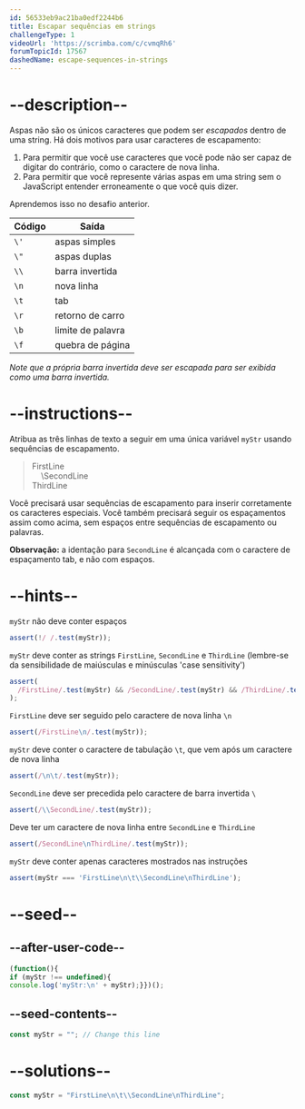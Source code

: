 ```yaml
---
id: 56533eb9ac21ba0edf2244b6
title: Escapar sequências em strings
challengeType: 1
videoUrl: 'https://scrimba.com/c/cvmqRh6'
forumTopicId: 17567
dashedName: escape-sequences-in-strings
---
```


# --description--

Aspas não são os únicos caracteres que podem ser <dfn>escapados</dfn> dentro de uma string. Há dois motivos para usar caracteres de escapamento:

1.  Para permitir que você use caracteres que você pode não ser capaz de digitar do contrário, como o caractere de nova linha.
2.  Para permitir que você represente várias aspas em uma string sem o JavaScript entender erroneamente o que você quis dizer.

Aprendemos isso no desafio anterior.

<table class='table table-striped'><thead><tr><th>Código</th><th>Saída</th></tr></thead><tbody><tr><td><code>\'</code></td><td>aspas simples</td></tr><tr><td><code>\"</code></td><td>aspas duplas</td></tr><tr><td><code>\\</code></td><td>barra invertida</td></tr><tr><td><code>\n</code></td><td>nova linha</td></tr><tr><td><code>\t</code></td><td>tab</td></tr><tr><td><code>\r</code></td><td>retorno de carro</td></tr><tr><td><code>\b</code></td><td>limite de palavra</td></tr><tr><td><code>\f</code></td><td>quebra de página</td></tr></tbody></table>

*Note que a própria barra invertida deve ser escapada para ser exibida como uma barra invertida.*

# --instructions--

Atribua as três linhas de texto a seguir em uma única variável `myStr` usando sequências de escapamento.

<blockquote>FirstLine<br>    \SecondLine<br>ThirdLine</blockquote>

Você precisará usar sequências de escapamento para inserir corretamente os caracteres especiais. Você também precisará seguir os espaçamentos assim como acima, sem espaços entre sequências de escapamento ou palavras.

**Observação:** a identação para `SecondLine` é alcançada com o caractere de espaçamento tab, e não com espaços.

# --hints--

`myStr` não deve conter espaços

```js
assert(!/ /.test(myStr));
```

`myStr` deve conter as strings `FirstLine`, `SecondLine` e `ThirdLine` (lembre-se da sensibilidade de maiúsculas e minúsculas 'case sensitivity')

```js
assert(
  /FirstLine/.test(myStr) && /SecondLine/.test(myStr) && /ThirdLine/.test(myStr)
);
```

`FirstLine` deve ser seguido pelo caractere de nova linha `\n`

```js
assert(/FirstLine\n/.test(myStr));
```

`myStr` deve conter o caractere de tabulação `\t`, que vem após um caractere de nova linha

```js
assert(/\n\t/.test(myStr));
```

`SecondLine` deve ser precedida pelo caractere de barra invertida `\`

```js
assert(/\\SecondLine/.test(myStr));
```

Deve ter um caractere de nova linha entre `SecondLine` e `ThirdLine`

```js
assert(/SecondLine\nThirdLine/.test(myStr));
```

`myStr` deve conter apenas caracteres mostrados nas instruções

```js
assert(myStr === 'FirstLine\n\t\\SecondLine\nThirdLine');
```

# --seed--

## --after-user-code--

```js
(function(){
if (myStr !== undefined){
console.log('myStr:\n' + myStr);}})();
```

## --seed-contents--

```js
const myStr = ""; // Change this line
```

# --solutions--

```js
const myStr = "FirstLine\n\t\\SecondLine\nThirdLine";
```

